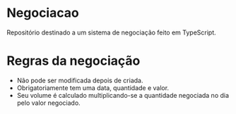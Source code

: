 # Negociacao
Repositório destinado a um sistema de negociação feito em TypeScript.

# Regras da negociação
* Não pode ser modificada depois de criada.
* Obrigatoriamente tem uma data, quantidade e valor.
* Seu volume é calculado multiplicando-se a quantidade negociada no dia pelo valor negociado.
